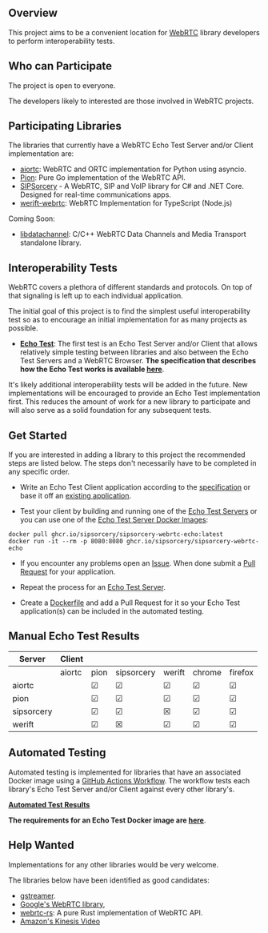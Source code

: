 ## Overview

This project aims to be a convenient location for [WebRTC](https://www.w3.org/TR/webrtc/) library developers to perform interoperability tests.

## Who can Participate

The project is open to everyone.

The developers likely to interested are those involved in WebRTC projects.

## Participating Libraries

The libraries that currently have a WebRTC Echo Test Server and/or Client implementation are:

 - [aiortc](https://github.com/aiortc/aiortc): WebRTC and ORTC implementation for Python using asyncio.
 - [Pion](https://github.com/pion/webrtc): Pure Go implementation of the WebRTC API.
 - [SIPSorcery](https://github.com/sipsorcery-org/sipsorcery) - A WebRTC, SIP and VoIP library for C# and .NET Core. Designed for real-time communications apps.
 - [werift-webrtc](https://github.com/shinyoshiaki/werift-webrtc): WebRTC Implementation for TypeScript (Node.js)

 Coming Soon:

  - [libdatachannel](https://github.com/paullouisageneau/libdatachannel): C/C++ WebRTC Data Channels and Media Transport standalone library.

## Interoperability Tests

WebRTC covers a plethora of different standards and protocols. On top of that signaling is left up to each individual application.

The initial goal of this project is to find the simplest useful interoperability test so as to encourage an initial implementation for as many projects as possible.

 - **[Echo Test](doc/EchoTestSpecification.md)**: The first test is an Echo Test Server and/or Client that allows relatively simple testing between libraries and also between the Echo Test Servers and a WebRTC Browser. **The specification that describes how the Echo Test works is available [here](doc/EchoTestSpecification.md)**.

It's likely additional interoperability tests will be added in the future. New implementations will be encouraged to provide an Echo Test implementation first. This reduces the amount of work for a new library to participate and will also serve as a solid foundation for any subsequent tests.

## Get Started

If you are interested in adding a library to this project the recommended steps are listed below. The steps don't necessarily have to be completed in any specific order.

 - Write an Echo Test Client application according to the [specification](doc/EchoTestSpecification.md#client-peer-operation) or base it off an [existing application](doc/EchoTestSpecification.md#view-the-code).

 - Test your client by building and running one of the [Echo Test Servers](https://github.com/sipsorcery/webrtc-echoes/blob/master/doc/EchoTestSpecification.md#view-the-code) or you can use one of the [Echo Test Server Docker Images](https://github.com/sipsorcery?tab=packages&q=webrtc):

````
docker pull ghcr.io/sipsorcery/sipsorcery-webrtc-echo:latest
docker run -it --rm -p 8080:8080 ghcr.io/sipsorcery/sipsorcery-webrtc-echo
````

- If you encounter any problems open an [Issue](https://github.com/sipsorcery/webrtc-echoes/issues). When done submit a [Pull Request](https://github.com/sipsorcery/webrtc-echoes/pulls) for your application.

- Repeat the process for an [Echo Test Server](doc/EchoTestSpecification.md#server-peer-operation).

- Create a [Dockerfile](doc/EchoTestDockerRequirements.md) and add a Pull Request for it so your Echo Test application(s) can be included in the automated testing.


## Manual Echo Test Results

| Server     | Client |         |            |          |         |         |
| ---------- | ------ | ------- | ---------- | -------- | ------- | ------- |
|            | aiortc | pion    | sipsorcery | werift   | chrome  | firefox |
| aiortc     |        | &#9745; | &#9745;    | &#9745;  | &#9745; | &#9745; |
| pion       |        | &#9745; | &#9745;    | &#9745;  | &#9745; | &#9745; |
| sipsorcery |        | &#9745; | &#9745;    | &#x2612; | &#9745; | &#9745; |
| werift     |        | &#9745; | &#x2612;   | &#9745;  | &#9745; | &#9745; |

## Automated Testing

Automated testing is implemented for libraries that have an associated Docker image using a [GitHub Actions Workflow](https://github.com/sipsorcery/webrtc-echoes/actions/workflows/interop-peerconnection-echo.yml). The workflow tests each library's Echo Test Server and/or Client against every other library's.

**[Automated Test Results](test/echo_test_results.md)**

**The requirements for an Echo Test Docker image are [here](doc/EchoTestDockerRequirements.md)**.

## Help Wanted

Implementations for any other libraries would be very welcome.

The libraries below have been identified as good candidates:

 - [gstreamer](https://gstreamer.freedesktop.org/).
 - [Google's WebRTC library](https://webrtc.googlesource.com/src/),
 - [webrtc-rs](https://github.com/webrtc-rs/webrtc): A pure Rust implementation of WebRTC API.
 - [Amazon's Kinesis Video](https://docs.aws.amazon.com/kinesisvideostreams-webrtc-dg/latest/devguide/what-is-kvswebrtc.html)
